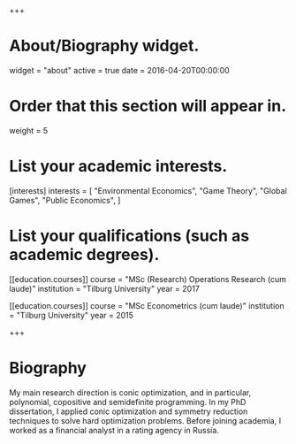 +++
# About/Biography widget.
widget = "about"
active = true
date = 2016-04-20T00:00:00

# Order that this section will appear in.
weight = 5

# List your academic interests.
[interests]
  interests = [
    "Environmental Economics",
    "Game Theory",
    "Global Games",
    "Public Economics",
  ]

# List your qualifications (such as academic degrees).
  
[[education.courses]]
  course = "MSc (Research) Operations Research (cum laude)"
  institution = "Tilburg University"
  year = 2017

[[education.courses]]
  course = "MSc Econometrics (cum laude)"
  institution = "Tilburg University"
  year = 2015
 
+++

# Biography

My main research direction is conic optimization, and in particular, polynomial, copositive and semidefinite programming. In my PhD dissertation, I applied conic optimization and symmetry reduction techniques to solve hard optimization problems. Before joining academia, I worked as a financial analyst in a rating agency in Russia.
